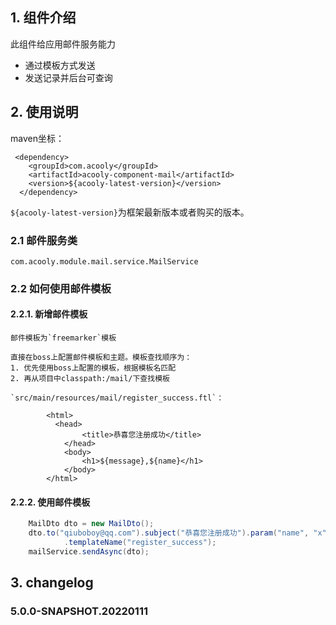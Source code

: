 <!-- title: 邮件发送组件  -->
<!-- type: app -->
<!-- author: qiubo -->
<!-- date: 2019-11-19 -->

## 1. 组件介绍

此组件给应用邮件服务能力

* 通过模板方式发送
* 发送记录并后台可查询

## 2. 使用说明


maven坐标：

     <dependency>
        <groupId>com.acooly</groupId>
        <artifactId>acooly-component-mail</artifactId>
        <version>${acooly-latest-version}</version>
      </dependency>

`${acooly-latest-version}`为框架最新版本或者购买的版本。

### 2.1 邮件服务类

    com.acooly.module.mail.service.MailService

### 2.2 如何使用邮件模板

#### 2.2.1. 新增邮件模板

    邮件模板为`freemarker`模板

    直接在boss上配置邮件模板和主题。模板查找顺序为：
    1. 优先使用boss上配置的模板，根据模板名匹配
    2. 再从项目中classpath:/mail/下查找模板
    
    `src/main/resources/mail/register_success.ftl`：

            <html>
              <head>
                    <title>恭喜您注册成功</title>
                </head>
                <body>
                    <h1>${message},${name}</h1>
                </body>
            </html>


#### 2.2.2. 使用邮件模板

```java
    MailDto dto = new MailDto();
    dto.to("qiuboboy@qq.com").subject("恭喜您注册成功").param("name", "x").param("message", "how are you!")
            .templateName("register_success");
    mailService.sendAsync(dto);
```

## 3. changelog

### 5.0.0-SNAPSHOT.20220111



